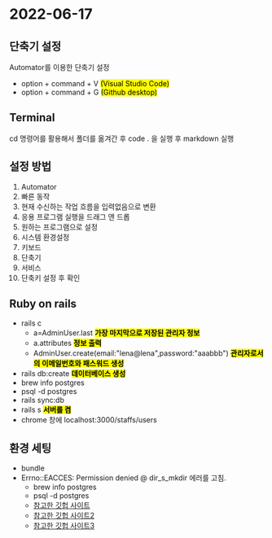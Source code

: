 2022-06-17
==========
## 단축기 설정
Automator를 이용한 단축기 설정   
- option + command + V <mark>(Visual Studio Code)</mark>
- option + command + G <mark>(Github desktop)</mark>

## Terminal 
cd 명령어를 활용해서 폴더를 옮겨간 후 code . 을 실행 후 markdown 실행

## 설정 방법
1. Automator
2. 빠른 동작 
3. 현재 수신하는 작업 흐름을 입력없음으로 변환  
4. 응용 프로그램 실행을 드래그 앤 드롭  
5. 원하는 프로그램으로 설정  
6. 시스템 환경설정  
7. 키보드  
8. 단축기  
9. 서비스  
10. 단축키 설정 후 확인

## Ruby on rails 
- rails c
    - a=AdminUser.last <mark>**가장 마지막으로 저장된 관리자 정보**</mark>
    - a.attributes <mark>**정보 출력**</mark>
    - AdminUser.create(email:"lena@lena",password:"aaabbb") <mark>**관리자로서의 이메일번호와 패스워드 생성**</mark>
- rails db:create <mark>**데이터베이스 생성**</mark>
- brew info postgres 
- psql -d postgres 
- rails sync:db 
- rails s <mark>**서버를 켬**</mark>
- chrome 창에 localhost:3000/staffs/users

## 환경 세팅
- bundle
- Errno::EACCES: Permission denied @ dir_s_mkdir 에러를 고침.
    - brew info postgres
    - psql -d postgres
    - [참고한 깃헙 사이트](https://github.com/rubygems/rubygems/issues/4583, "google link")
    - [참고한 깃헙 사이트2](https://stackoverflow.com/questions/71613699/how-to-fix-errnoeacces-permission-denied-dir-s-mkdir, "google link")
    - [참고한 깃헙 사이트3](https://stackoverflow.com/questions/30147510/errnoeaccess-permission-denied-dir-s-mkdir, "google link"
)
